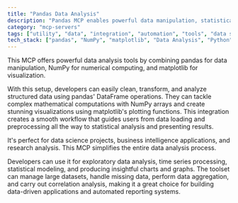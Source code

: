 ```yaml
---
title: "Pandas Data Analysis"
description: "Pandas MCP enables powerful data manipulation, statistical analysis, and visualization for data-driven projects."
category: "mcp-servers"
tags: ["utility", "data", "integration", "automation", "tools", "data science", "business intelligence", "research analysis"]
tech_stack: ["pandas", "NumPy", "matplotlib", "Data Analysis", "Python", "data visualization", "statistical modeling"]
---
```


This MCP offers powerful data analysis tools by combining pandas for data manipulation, NumPy for numerical computing, and matplotlib for visualization.

With this setup, developers can easily clean, transform, and analyze structured data using pandas' DataFrame operations. They can tackle complex mathematical computations with NumPy arrays and create stunning visualizations using matplotlib's plotting functions. This integration creates a smooth workflow that guides users from data loading and preprocessing all the way to statistical analysis and presenting results.

It's perfect for data science projects, business intelligence applications, and research analysis. This MCP simplifies the entire data analysis process.

Developers can use it for exploratory data analysis, time series processing, statistical modeling, and producing insightful charts and graphs. The toolset can manage large datasets, handle missing data, perform data aggregation, and carry out correlation analysis, making it a great choice for building data-driven applications and automated reporting systems.